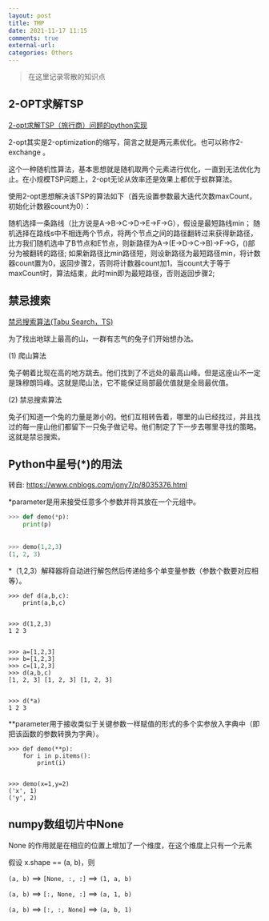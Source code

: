```yaml
---
layout: post
title: TMP
date: 2021-11-17 11:15
comments: true
external-url:
categories: Others
---
```


> 在这里记录零散的知识点

## 2-OPT求解TSP

[2-opt求解TSP（旅行商）问题的python实现](https://blog.csdn.net/qq_33256688/article/details/75642525)

2-opt其实是2-optimization的缩写，简言之就是两元素优化。也可以称作2-exchange 。

这个一种随机性算法，基本思想就是随机取两个元素进行优化，一直到无法优化为止。在小规模TSP问题上，2-opt无论从效率还是效果上都优于蚁群算法。

使用2-opt思想解决该TSP的算法如下（首先设置参数最大迭代次数maxCount，初始化计数器count为0）：

随机选择一条路线（比方说是A->B->C->D->E->F->G），假设是最短路线min；
随机选择在路线s中不相连两个节点，将两个节点之间的路径翻转过来获得新路径，比方我们随机选中了B节点和E节点，则新路径为A->(E->D->C->B)->F->G，()部分为被翻转的路径;
如果新路径比min路径短，则设新路径为最短路径min，将计数器count置为0，返回步骤2，否则将计数器count加1，当count大于等于maxCount时，算法结束，此时min即为最短路径，否则返回步骤2;

## 禁忌搜索

[禁忌搜索算法(Tabu Search，TS)](https://www.cnblogs.com/dengfaheng/p/9737556.html)

为了找出地球上最高的山，一群有志气的兔子们开始想办法。 

(1) 爬山算法

兔子朝着比现在高的地方跳去。他们找到了不远处的最高山峰。但是这座山不一定是珠穆朗玛峰。这就是爬山法，它不能保证局部最优值就是全局最优值。 

(2) 禁忌搜索算法

兔子们知道一个兔的力量是渺小的。他们互相转告着，哪里的山已经找过，并且找过的每一座山他们都留下一只兔子做记号。他们制定了下一步去哪里寻找的策略。这就是禁忌搜索。

## Python中星号(*)的用法

转自: https://www.cnblogs.com/jony7/p/8035376.html

*parameter是用来接受任意多个参数并将其放在一个元组中。

```python
>>> def demo(*p):
    print(p)
 
    
>>> demo(1,2,3)
(1, 2, 3)
```

*（1,2,3）解释器将自动进行解包然后传递给多个单变量参数（参数个数要对应相等）。

```
>>> def d(a,b,c):
    print(a,b,c)
 
    
>>> d(1,2,3)
1 2 3
 
 
>>> a=[1,2,3]
>>> b=[1,2,3]
>>> c=[1,2,3]
>>> d(a,b,c)
[1, 2, 3] [1, 2, 3] [1, 2, 3]
 
    
>>> d(*a)
1 2 3
```

 **parameter用于接收类似于关键参数一样赋值的形式的多个实参放入字典中（即把该函数的参数转换为字典）。

```
>>> def demo(**p):
    for i in p.items():
        print(i)
 
        
>>> demo(x=1,y=2)
('x', 1)
('y', 2)
```

## numpy数组切片中None

None 的作用就是在相应的位置上增加了一个维度，在这个维度上只有一个元素

假设 x.shape == (a, b)，则

`(a, b)` ==> `[None, :, :]` ==> `(1, a, b)`

`(a, b)` ==> `[:, None, :]` ==> `(a, 1, b)`

`(a, b)` ==> `[:, :, None]` ==> `(a, b, 1)`

















